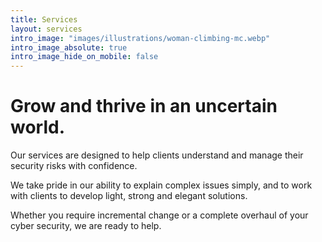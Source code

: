 ```yaml
---
title: Services
layout: services
intro_image: "images/illustrations/woman-climbing-mc.webp"
intro_image_absolute: true
intro_image_hide_on_mobile: false
---
```


# Grow and thrive in an uncertain world.

Our services are designed to help clients understand and manage their security risks with confidence.

We take pride in our ability to explain complex issues simply, and to work with clients to develop light, strong and elegant solutions.

Whether you require incremental change or a complete overhaul of your cyber security, we are ready to help.